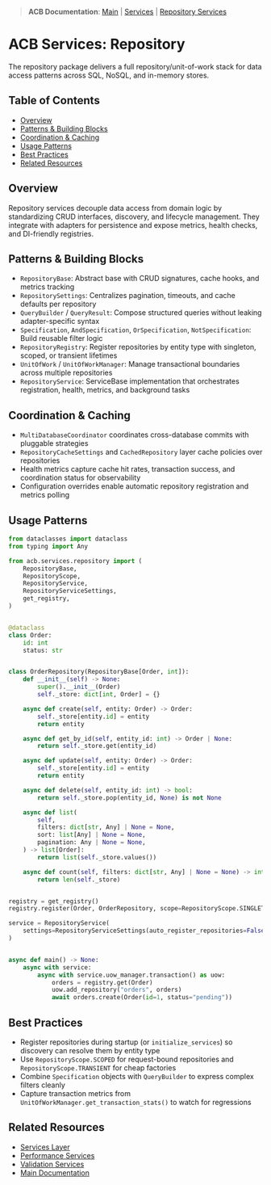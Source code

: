 > **ACB Documentation**: [Main](<../../../README.md>) | [Services](<../README.md>) | [Repository Services](<./README.md>)

# ACB Services: Repository

The repository package delivers a full repository/unit-of-work stack for data
access patterns across SQL, NoSQL, and in-memory stores.

## Table of Contents

- [Overview](<#overview>)
- [Patterns & Building Blocks](<#patterns--building-blocks>)
- [Coordination & Caching](<#coordination--caching>)
- [Usage Patterns](<#usage-patterns>)
- [Best Practices](<#best-practices>)
- [Related Resources](<#related-resources>)

## Overview

Repository services decouple data access from domain logic by standardizing CRUD
interfaces, discovery, and lifecycle management. They integrate with adapters
for persistence and expose metrics, health checks, and DI-friendly registries.

## Patterns & Building Blocks

- `RepositoryBase`: Abstract base with CRUD signatures, cache hooks, and metrics tracking
- `RepositorySettings`: Centralizes pagination, timeouts, and cache defaults per repository
- `QueryBuilder` / `QueryResult`: Compose structured queries without leaking adapter-specific syntax
- `Specification`, `AndSpecification`, `OrSpecification`, `NotSpecification`: Build reusable filter logic
- `RepositoryRegistry`: Register repositories by entity type with singleton, scoped, or transient lifetimes
- `UnitOfWork` / `UnitOfWorkManager`: Manage transactional boundaries across multiple repositories
- `RepositoryService`: ServiceBase implementation that orchestrates registration, health, metrics, and background tasks

## Coordination & Caching

- `MultiDatabaseCoordinator` coordinates cross-database commits with pluggable strategies
- `RepositoryCacheSettings` and `CachedRepository` layer cache policies over repositories
- Health metrics capture cache hit rates, transaction success, and coordination status for observability
- Configuration overrides enable automatic repository registration and metrics polling

## Usage Patterns

```python
from dataclasses import dataclass
from typing import Any

from acb.services.repository import (
    RepositoryBase,
    RepositoryScope,
    RepositoryService,
    RepositoryServiceSettings,
    get_registry,
)


@dataclass
class Order:
    id: int
    status: str


class OrderRepository(RepositoryBase[Order, int]):
    def __init__(self) -> None:
        super().__init__(Order)
        self._store: dict[int, Order] = {}

    async def create(self, entity: Order) -> Order:
        self._store[entity.id] = entity
        return entity

    async def get_by_id(self, entity_id: int) -> Order | None:
        return self._store.get(entity_id)

    async def update(self, entity: Order) -> Order:
        self._store[entity.id] = entity
        return entity

    async def delete(self, entity_id: int) -> bool:
        return self._store.pop(entity_id, None) is not None

    async def list(
        self,
        filters: dict[str, Any] | None = None,
        sort: list[Any] | None = None,
        pagination: Any | None = None,
    ) -> list[Order]:
        return list(self._store.values())

    async def count(self, filters: dict[str, Any] | None = None) -> int:
        return len(self._store)


registry = get_registry()
registry.register(Order, OrderRepository, scope=RepositoryScope.SINGLETON)

service = RepositoryService(
    settings=RepositoryServiceSettings(auto_register_repositories=False),
)


async def main() -> None:
    async with service:
        async with service.uow_manager.transaction() as uow:
            orders = registry.get(Order)
            uow.add_repository("orders", orders)
            await orders.create(Order(id=1, status="pending"))
```

## Best Practices

- Register repositories during startup (or `initialize_services`) so discovery can resolve them by entity type
- Use `RepositoryScope.SCOPED` for request-bound repositories and `RepositoryScope.TRANSIENT` for cheap factories
- Combine `Specification` objects with `QueryBuilder` to express complex filters cleanly
- Capture transaction metrics from `UnitOfWorkManager.get_transaction_stats()` to watch for regressions

## Related Resources

- [Services Layer](<../README.md>)
- [Performance Services](<../performance/README.md>)
- [Validation Services](<../validation/README.md>)
- [Main Documentation](<../../../README.md>)
